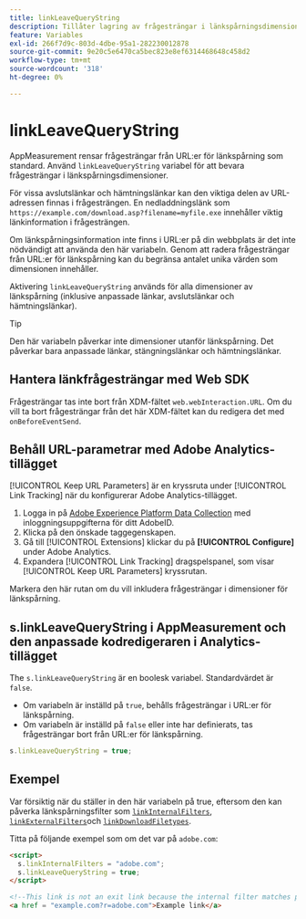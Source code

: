 ```yaml
---
title: linkLeaveQueryString
description: Tillåter lagring av frågesträngar i länkspårningsdimensioner.
feature: Variables
exl-id: 266f7d9c-803d-4dbe-95a1-282230012878
source-git-commit: 9e20c5e6470ca5bec823e8ef6314468648c458d2
workflow-type: tm+mt
source-wordcount: '318'
ht-degree: 0%

---
```


# linkLeaveQueryString

AppMeasurement rensar frågesträngar från URL:er för länkspårning som standard. Använd `linkLeaveQueryString` variabel för att bevara frågesträngar i länkspårningsdimensioner.

För vissa avslutslänkar och hämtningslänkar kan den viktiga delen av URL-adressen finnas i frågesträngen. En nedladdningslänk som `https://example.com/download.asp?filename=myfile.exe` innehåller viktig länkinformation i frågesträngen.

Om länkspårningsinformation inte finns i URL:er på din webbplats är det inte nödvändigt att använda den här variabeln. Genom att radera frågesträngar från URL:er för länkspårning kan du begränsa antalet unika värden som dimensionen innehåller.

Aktivering `linkLeaveQueryString` används för alla dimensioner av länkspårning (inklusive anpassade länkar, avslutslänkar och hämtningslänkar).

>[!TIP]
>
>Den här variabeln påverkar inte dimensioner utanför länkspårning. Det påverkar bara anpassade länkar, stängningslänkar och hämtningslänkar.

## Hantera länkfrågesträngar med Web SDK

Frågesträngar tas inte bort från XDM-fältet `web.webInteraction.URL`. Om du vill ta bort frågesträngar från det här XDM-fältet kan du redigera det med `onBeforeEventSend`.

## Behåll URL-parametrar med Adobe Analytics-tillägget

[!UICONTROL Keep URL Parameters] är en kryssruta under [!UICONTROL Link Tracking] när du konfigurerar Adobe Analytics-tillägget.

1. Logga in på [Adobe Experience Platform Data Collection](https://experience.adobe.com/data-collection) med inloggningsuppgifterna för ditt AdobeID.
2. Klicka på den önskade taggegenskapen.
3. Gå till [!UICONTROL Extensions] klickar du på **[!UICONTROL Configure]** under Adobe Analytics.
4. Expandera [!UICONTROL Link Tracking] dragspelspanel, som visar [!UICONTROL Keep URL Parameters] kryssrutan.

Markera den här rutan om du vill inkludera frågesträngar i dimensioner för länkspårning.

## s.linkLeaveQueryString i AppMeasurement och den anpassade kodredigeraren i Analytics-tillägget

The `s.linkLeaveQueryString` är en boolesk variabel. Standardvärdet är `false`.

* Om variabeln är inställd på `true`, behålls frågesträngar i URL:er för länkspårning.
* Om variabeln är inställd på `false` eller inte har definierats, tas frågesträngar bort från URL:er för länkspårning.

```js
s.linkLeaveQueryString = true;
```

## Exempel

Var försiktig när du ställer in den här variabeln på true, eftersom den kan påverka länkspårningsfilter som [`linkInternalFilters`](linkinternalfilters.md), [`linkExternalFilters`](linkexternalfilters.md)och [`linkDownloadFiletypes`](linkdownloadfiletypes.md).

Titta på följande exempel som om det var på `adobe.com`:

```html
<script>
  s.linkInternalFilters = "adobe.com";
  s.linkLeaveQueryString = true;
</script>

<!--This link is not an exit link because the internal filter matches part of the query string -->
<a href = "example.com?r=adobe.com">Example link</a>
```
